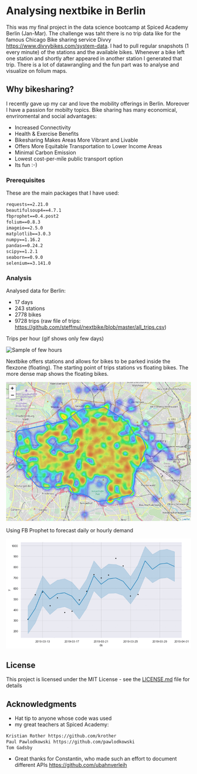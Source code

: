 # Analysing nextbike in Berlin

This was my final project in the data science bootcamp at Spiced Academy Berlin (Jan-Mar). The challenge was taht there is no trip data like for the famous Chicago Bike sharing service Divvy https://www.divvybikes.com/system-data. I had to pull regular snapshots (1 every minute) of the stations and the available bikes. Whenever a bike left one station and shortly after appeared in another station I generated that trip. There is a lot of datawrangling and the fun part was to analyse and visualize on folium maps.

## Why bikesharing?

I recently gave up my car and love the mobility offerings in Berlin. Moreover I have a passion for mobilty topics. Bike sharing has many economical, envriromental and social advantages:
- Increased Connectivity
- Health & Exercise Benefits
- Bikesharing Makes Areas More Vibrant and Livable
- Offers More Equitable Transportation to Lower Income Areas
- Minimal Carbon Emission
- Lowest cost-per-mile public transport option
- Its fun :-)


### Prerequisites

These are the main packages that I have used:

```
requests==2.21.0
beautifulsoup4==4.7.1
fbprophet==0.4.post2
folium==0.8.3
imageio==2.5.0
matplotlib==3.0.3
numpy==1.16.2
pandas==0.24.2
scipy==1.2.1
seaborn==0.9.0
selenium==3.141.0
```

### Analysis

Analysed data for Berlin: 
* 17 days
* 243 stations
* 2778 bikes
* 9728 trips (raw file of trips: https://github.com/steffmul/nextbike/blob/master/all_trips.csv)

Trips per hour (gif shows only few days)

![Sample of few hours](https://raw.githubusercontent.com/steffmul/nextbike/master/nextbike_sample.gif)

Nextbike offers stations and allows for bikes to be parked inside the flexzone (floating). The starting point of trips stations vs floating bikes. The more dense map shows the floating bikes.

![Heatmap of stations vs floating](https://raw.githubusercontent.com/steffmul/nextbike/master/floating%20vs%20stations2.gif)

Using FB Prophet to forecast daily or hourly demand

![Forecating daily or hourly demand](https://raw.githubusercontent.com/steffmul/nextbike/master/forecast.gif)



## License

This project is licensed under the MIT License - see the [LICENSE.md](LICENSE.md) file for details

## Acknowledgments

* Hat tip to anyone whose code was used
* my great teachers at Spiced Academy: 
```
Kristian Rother https://github.com/krother
Paul Pawlodkowski https://github.com/pawlodkowski
Tom Gadsby
```
* Great thanks for Constantin, who made such an effort to document different APIs https://github.com/ubahnverleih
